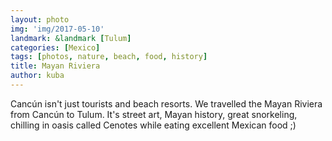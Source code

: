 ```yaml
---
layout: photo
img: 'img/2017-05-10'
landmark: &landmark [Tulum]
categories: [Mexico]
tags: [photos, nature, beach, food, history]
title: Mayan Riviera
author: kuba
---
```


Cancún isn't just tourists and beach resorts. We travelled the Mayan Riviera from Cancún to Tulum. It's street art, Mayan history, great snorkeling, chilling in oasis called Cenotes while eating excellent Mexican food ;)